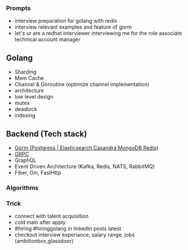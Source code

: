 ### Prompts
- interview preparation for golang with redis
- interview relevant examples and feature of gorm
- let's ur are a redhat interviewer interviewing me for the role associate technical account manager

## Golang
- Sharding
- Mem Cache
- Channel & Goroutine (optimize channel implementation)
- architecture
- low level design
- mutex
- deadlock
- indexing

## Backend (Tech stack)
- [Gorm (Postgress | Elasticsearch,Casandra,MongoDB,Redis)](./Build/Gorm/Readme.md)
- [GRPC](./Build/Grpc/GRPC.md)
- GraphQL
- Event Driven Architecture (Kafka, Redis, NATS, RabbitMQ)
- Fiber, Gin, FastHttp

### Algorithms


### Trick
- connect with talent acquisition
- cold main after apply
- #hiring #hiringgolang in linkedin posts latest
- checkout interview experiance, salary range, jobs (ambitionbox,glassdoor)